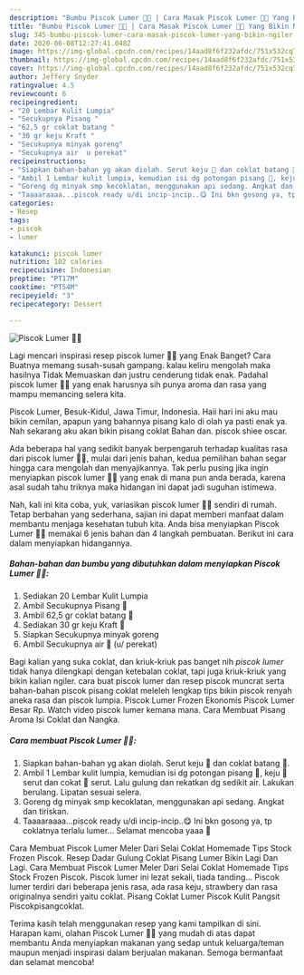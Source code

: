 ```yaml
---
description: "Bumbu Piscok Lumer 🍌🍫 | Cara Masak Piscok Lumer 🍌🍫 Yang Bikin Ngiler"
title: "Bumbu Piscok Lumer 🍌🍫 | Cara Masak Piscok Lumer 🍌🍫 Yang Bikin Ngiler"
slug: 345-bumbu-piscok-lumer-cara-masak-piscok-lumer-yang-bikin-ngiler
date: 2020-06-08T12:27:41.048Z
image: https://img-global.cpcdn.com/recipes/14aad8f6f232afdc/751x532cq70/piscok-lumer-🍌🍫-foto-resep-utama.jpg
thumbnail: https://img-global.cpcdn.com/recipes/14aad8f6f232afdc/751x532cq70/piscok-lumer-🍌🍫-foto-resep-utama.jpg
cover: https://img-global.cpcdn.com/recipes/14aad8f6f232afdc/751x532cq70/piscok-lumer-🍌🍫-foto-resep-utama.jpg
author: Jeffery Snyder
ratingvalue: 4.5
reviewcount: 6
recipeingredient:
- "20 Lembar Kulit Lumpia"
- "Secukupnya Pisang "
- "62,5 gr coklat batang "
- "30 gr keju Kraft "
- "Secukupnya minyak goreng"
- "Secukupnya air  u perekat"
recipeinstructions:
- "Siapkan bahan-bahan yg akan diolah. Serut keju 🧀 dan coklat batang 🍫."
- "Ambil 1 Lembar kulit lumpia, kemudian isi dg potongan pisang 🍌, keju 🧀 serut dan cokat 🍫 serut. Lalu gulung dan rekatkan dg sedikit air. Lakukan berulang. Lipatan sesuai selera."
- "Goreng dg minyak smp kecoklatan, menggunakan api sedang. Angkat dan tiriskan."
- "Taaaaraaaa...piscok ready u/di incip-incip..😋 Ini bkn gosong ya, tp coklatnya terlalu lumer... Selamat mencoba yaaa 🤗"
categories:
- Resep
tags:
- piscok
- lumer

katakunci: piscok lumer 
nutrition: 102 calories
recipecuisine: Indonesian
preptime: "PT17M"
cooktime: "PT54M"
recipeyield: "3"
recipecategory: Dessert

---
```



![Piscok Lumer 🍌🍫](https://img-global.cpcdn.com/recipes/14aad8f6f232afdc/751x532cq70/piscok-lumer-🍌🍫-foto-resep-utama.jpg)

Lagi mencari inspirasi resep piscok lumer 🍌🍫 yang Enak Banget? Cara Buatnya memang susah-susah gampang. kalau keliru mengolah maka hasilnya Tidak Memuaskan dan justru cenderung tidak enak. Padahal piscok lumer 🍌🍫 yang enak harusnya sih punya aroma dan rasa yang mampu memancing selera kita.

Piscok Lumer, Besuk-Kidul, Jawa Timur, Indonesia. Haii hari ini aku mau bikin cemilan, apapun yang bahannya pisang kalo di olah ya pasti enak ya. Nah sekarang aku akan bikin pisang coklat Bahan dan. piscok shiee oscar.

Ada beberapa hal yang sedikit banyak berpengaruh terhadap kualitas rasa dari piscok lumer 🍌🍫, mulai dari jenis bahan, kedua pemilihan bahan segar hingga cara mengolah dan menyajikannya. Tak perlu pusing jika ingin menyiapkan piscok lumer 🍌🍫 yang enak di mana pun anda berada, karena asal sudah tahu triknya maka hidangan ini dapat jadi suguhan istimewa.


Nah, kali ini kita coba, yuk, variasikan piscok lumer 🍌🍫 sendiri di rumah. Tetap berbahan yang sederhana, sajian ini dapat memberi manfaat dalam membantu menjaga kesehatan tubuh kita. Anda bisa menyiapkan Piscok Lumer 🍌🍫 memakai 6 jenis bahan dan 4 langkah pembuatan. Berikut ini cara dalam menyiapkan hidangannya.

<!--inarticleads1-->

##### Bahan-bahan dan bumbu yang dibutuhkan dalam menyiapkan Piscok Lumer 🍌🍫:

1. Sediakan 20 Lembar Kulit Lumpia
1. Ambil Secukupnya Pisang 🍌
1. Ambil 62,5 gr coklat batang 🍫
1. Sediakan 30 gr keju Kraft 🧀
1. Siapkan Secukupnya minyak goreng
1. Ambil Secukupnya air 🥛 (u/ perekat)


Bagi kalian yang suka coklat, dan kriuk-kriuk pas banget nih *piscok lumer* tidak hanya dilengkapi dengan ketebalan coklat, tapi juga kriuk-kriuk yang bikin kalian ngiler. cara buat piscok lumer dan resep piscok muncrat serta bahan-bahan piscok pisang coklat meleleh lengkap tips bikin piscok renyah aneka rasa dan piscok lumpia. Piscok Lumer Frozen Ekonomis Piscok Lumer Besar Rp. Watch video piscok lumer kemana mana. Cara Membuat Pisang Aroma Isi Coklat dan Nangka. 

<!--inarticleads2-->

##### Cara membuat Piscok Lumer 🍌🍫:

1. Siapkan bahan-bahan yg akan diolah. Serut keju 🧀 dan coklat batang 🍫.
1. Ambil 1 Lembar kulit lumpia, kemudian isi dg potongan pisang 🍌, keju 🧀 serut dan cokat 🍫 serut. Lalu gulung dan rekatkan dg sedikit air. Lakukan berulang. Lipatan sesuai selera.
1. Goreng dg minyak smp kecoklatan, menggunakan api sedang. Angkat dan tiriskan.
1. Taaaaraaaa...piscok ready u/di incip-incip..😋 Ini bkn gosong ya, tp coklatnya terlalu lumer... Selamat mencoba yaaa 🤗


Cara Membuat Piscok Lumer Meler Dari Selai Coklat Homemade Tips Stock Frozen Piscok. Resep Dadar Gulung Coklat Pisang Lumer Bikin Lagi Dan Lagi. Cara Membuat Piscok Lumer Meler Dari Selai Coklat Homemade Tips Stock Frozen Piscok. Piscok lumer ini lezat sekali, tiada tanding… Piscok lumer terdiri dari beberapa jenis rasa, ada rasa keju, strawbery dan rasa originalnya sendiri yaitu coklat. Pisang Coklat Lumer Piscok Kulit Pangsit Piscokpisangcoklat. 

Terima kasih telah menggunakan resep yang kami tampilkan di sini. Harapan kami, olahan Piscok Lumer 🍌🍫 yang mudah di atas dapat membantu Anda menyiapkan makanan yang sedap untuk keluarga/teman maupun menjadi inspirasi dalam berjualan makanan. Semoga bermanfaat dan selamat mencoba!
